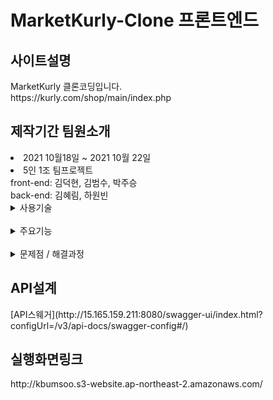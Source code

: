 # MarketKurly-Clone 프론트엔드 
<h2>사이트설명</h2>
MarketKurly 클론코딩입니다.<br>
https://kurly.com/shop/main/index.php<br>

<h2>제작기간 팀원소개</h2> 
<li> 2021 10월18일 ~ 2021 10월 22일</li> 
<li>5인 1조 팀프로젝트<br>
  front-end: 김덕현, 김범수, 박주승 <br> 
  back-end: 김혜림, 하원빈<br>
  
<details markdown = "1">
 <summary>
사용기술
</summary>

  - javascript
  - React 
  - Redux
  - react-router-dom
  - axios
 </details>
<br>
  
  
  <details markdown = "2">
 <summary>
주요기능
</summary>
<br>
  - 상품 읽기
  - 회원가입, 로그인, 로그아웃, 로그인유지
  - 댓글추가
  - 장바구니 추가, 삭제
  - 무한 스크롤
 </details>
<br>
  
   <details markdown = "3">
<summary>
문제점 / 해결과정
</summary>

 - 문제 1 제품 상세정보를 눌렀을 때 axios를 통해 받아온 값을 리덕스에 넣고, 그 값을 바로 state에 저장하려고 하면 왜 undefined가 뜰까?

    #### 문제의 원인 추정
    리액트는 비동기처리를 하기 때문에 페이지를 렌더링 할 때, 값을 모두 받아오기 전에 setState를 실행하기 때문에 undefinded가 뜬다.
     <br>
     #### 문제의 해결방법
      - 1. 해당 컴포넌트 안에서 async await을 통해 불러온 후, try구문으로 setState값을 지정한다. (선택함)
      - 2. 코드의 짜임새를 보니 특정한 카드가 onClick 됐을때, 그 컴포넌트에서 바로 history.push가 일어났다. 이를 thunk를 이용하여 모듈 컴포넌트로 dispatch하여 axios
            통신이 모두 끝났을때 .then을 사용하여 history.push를 일으킨다. (값을 모두 받아온 뒤 페이지 이동)
      
     #### 앞으로의 이 문제발생의 방지 방안
     - 해당 내용이 리덕스에 넣을 필요가 없다면 따로 모듈을 빼지 않더라도 async await을 사용할 수 있겠으나, 해당 함수가 다른 함수에서 호출 될 경우를 대비한다면 모듈을 따로
      빼서 작업하여 재사용성을 높일 수 있을 것 같다. 또한 데이터를 모두 로드한 뒤 페이지 이동을 위해 thunk를 이용하여 history를 모듈 안에 then 에서 사용한다.
     
   <br>
     - 문제 2 인피니티 스크롤이 구현된 후, 검색한 내용 또한 인피니티 스크롤이 실행 되었을 때, 이전의 상품들로 대체되는 현상 발생
     
      #### 문제의 원인 추정
     

    
```
testUser = new User(requestDto);
mockUserDetails = new UserDetailsImpl(testUser);
```
   SecurityContext에 담으면 테스트 실행시 실제 코드에서 사용되는 @AuthenticationPrincipal에 위에서 생성한 커스텀 UserDetails 객체가 주입되어 사용됩니다. 
```
private void authenticated() {
    Authentication authentication = new UsernamePasswordAuthenticationToken(mockUserDetails, "", mockUserDetails.getAuthorities());
    securityContext = SecurityContextHolder.getContext();
    securityContext.setAuthentication(authentication);
}
```

    참고 : https://newbedev.com/spring-test-security-how-to-mock-authentication
</details>

  

<h2>API설계</h2> 
 [API스웨거](http://15.165.159.211:8080/swagger-ui/index.html?configUrl=/v3/api-docs/swagger-config#/) 



 
 

 <h2>실행화면링크</h2>
http://kbumsoo.s3-website.ap-northeast-2.amazonaws.com/
